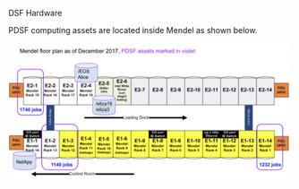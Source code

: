 DSF Hardware


PDSF computing assets are located inside Mendel as shown below.

![alt text]( pdsf/pdsf-floor-2017.png "floor plan")
